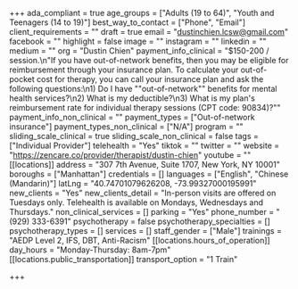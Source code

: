 +++
ada_compliant = true
age_groups = ["Adults (19 to 64)", "Youth and Teenagers (14 to 19)"]
best_way_to_contact = ["Phone", "Email"]
client_requirements = ""
draft = true
email = "dustinchien.lcsw@gmail.com"
facebook = ""
highlight = false
image = ""
instagram = ""
linkedin = ""
medium = ""
org = "Dustin Chien"
payment_info_clinical = "$150-200 / session.\n\"If you have out-of-network benefits, then you may be eligible for reimbursement through your insurance plan. To calculate your out-of-pocket cost for therapy, you can call your insurance plan and ask the following questions:\n1) Do I have \"\"out-of-network\"\" benefits for mental health services?\n2) What is my deductible?\n3) What is my plan's reimbursement rate for individual therapy sessions (CPT code: 90834)?\""
payment_info_non_clinical = ""
payment_types = ["Out-of-network insurance"]
payment_types_non_clinical = ["N/A"]
program = ""
sliding_scale_clinical = true
sliding_scale_non_clinical = false
tags = ["Individual Provider"]
telehealth = "Yes"
tiktok = ""
twitter = ""
website = "https://zencare.co/provider/therapist/dustin-chien"
youtube = ""
[[locations]]
address = "307 7th Avenue, Suite 1707, New York, NY 10001"
boroughs = ["Manhattan"]
credentials = []
languages = ["English", "Chinese (Mandarin)"]
latLng = "40.74701079626208, -73.99327000195991"
new_clients = "Yes"
new_clients_detail = "In-person visits are offered on Tuesdays only. Telehealth is available on Mondays, Wednesdays and Thursdays."
non_clinical_services = []
parking = "Yes"
phone_number = "(929) 333-6391"
psychotherapy = false
psychotherapy_specialties = []
psychotherapy_types = []
services = []
staff_gender = ["Male"]
trainings = "AEDP Level 2, IFS, DBT, Anti-Racism"
[[locations.hours_of_operation]]
day_hours = "Monday-Thursday: 8am-7pm"
[[locations.public_transportation]]
transport_option = "1 Train"

+++
